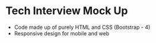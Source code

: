 # Tech Interview Mock Up 

* Code made up of purely HTML and CSS (Bootstrap - 4)
* Responsive design for mobile and web